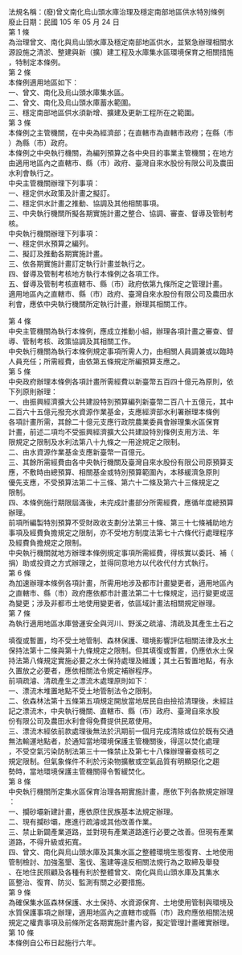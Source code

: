 法規名稱：(廢)曾文南化烏山頭水庫治理及穩定南部地區供水特別條例  
廢止日期：民國 105 年 05 月 24 日  
第 1 條  
為治理曾文、南化與烏山頭水庫及穩定南部地區供水，並緊急辦理相關水  
源設施之清淤、整建與新（擴）建工程及水庫集水區環境保育之相關措施  
，特制定本條例。  
第 2 條  
本條例適用地區如下：  
一、曾文、南化及烏山頭水庫集水區。  
二、曾文、南化及烏山頭水庫蓄水範圍。  
三、穩定南部地區供水須新增、擴建及更新工程所在之範圍。  
第 3 條  
本條例之主管機關，在中央為經濟部；在直轄市為直轄市政府；在縣（市  
）為縣（市）政府。  
本條例之中央執行機關，為編列預算之各中央目的事業主管機關；在地方  
由適用地區內之直轄市、縣（市）政府、臺灣自來水股份有限公司及農田  
水利會執行之。  
中央主管機關辦理下列事項：  
一、穩定供水政策及計畫之擬訂。  
二、穩定供水計畫之推動、協調及其他相關事項。  
三、中央執行機關所擬各期實施計畫之整合、協調、審查、督導及管制考  
核。  
中央執行機關辦理下列事項：  
一、穩定供水預算之編列。  
二、擬訂及推動各期實施計畫。  
三、依各期實施計畫訂定執行計畫並執行之。  
四、督導及管制考核地方執行本條例之各項工作。  
五、督導及管制考核直轄市、縣（市）政府依第九條所定之管理計畫。  
適用地區內之直轄市、縣（市）政府、臺灣自來水股份有限公司及農田水  
利會，應依中央執行機關所定執行計畫，辦理其相關工作。  


第 4 條  
中央主管機關為執行本條例，應成立推動小組，辦理各項計畫之審查、督  
導、管制考核、政策協調及其相關工作。  
中央執行機關為執行本條例規定事項所需人力，由相關人員調兼或以臨時  
人員充任；所需經費，由依第五條規定所編預算支應之。  
第 5 條  
中央政府辦理本條例各項計畫所需經費以新臺幣五百四十億元為原則，依  
下列原則辦理：  
一、由振興經濟擴大公共建設特別預算編列新臺幣二百八十五億元，其中  
二百六十五億元撥充水資源作業基金，支應經濟部水利署辦理本條例  
各項計畫所需，其餘二十億元支應行政院農業委員會辦理集水區保育  
計畫，前述二項均不受振興經濟擴大公共建設特別條例支用方法、年  
限規定之限制及水利法第八十九條之一用途規定之限制。  
二、由水資源作業基金支應新臺幣一百億元。  
三、其餘所需經費由各中央執行機關及臺灣自來水股份有限公司原預算支  
應，不敷時由總預算、相關基金或特別預算範圍內，本移緩濟急原則  
優先支應，不受預算法第二十三條、第六十二條及第六十三條規定之  
限制。  
四、本條例施行期限屆滿後，未完成計畫部分所需經費，應循年度總預算  
辦理。  
前項所編製特別預算不受財政收支劃分法第三十條、第三十七條補助地方  
事項及經費負擔規定之限制，亦不受地方制度法第七十六條代行處理程序  
及經費負擔規定之限制。  
中央執行機關就地方辦理本條例規定事項所需經費，得核實以委託、補（  
捐）助或投資之方式辦理之，並得同意地方以代收代付方式執行。  
第 6 條  
為加速辦理本條例各項計畫，所需用地涉及都市計畫變更者，適用地區內  
之直轄市、縣（市）政府應依都市計畫法第二十七條規定，迅行變更或逕  
為變更；涉及非都市土地使用變更者，依區域計畫法相關規定辦理。  
第 7 條  
為執行適用地區水庫營運安全與河川、野溪之疏濬、清疏及其產生土石之  


填復或暫置，均不受土地管制、森林保護、環境影響評估相關法律及水土  
保持法第十二條與第十九條規定之限制。但其填復或暫置，仍應依水土保  
持法第八條規定實施必要之水土保持處理及維護；其土石暫置地點，有永  
久置放之必要者，應依相關法令規定補辦程序。  
前項疏濬、清疏產生之漂流木處理原則如下：  
一、漂流木堆置地點不受土地管制法令之限制。  
二、依森林法第十五條第五項規定開放當地居民自由撿拾清理後，未經註  
記之漂流木，中央執行機關、直轄市、縣（市）政府、臺灣自來水股  
份有限公司及農田水利會得免費提供民眾使用。  
三、漂流木經依前款處理後無法於汛期前一個月完成清除或位於既有交通  
無法輸運地點者，於通知當地環境保護主管機關後，得逕以焚化處理  
，不受空氣污染防制法第三十一條禁止及第七十八條辦理審查核可之  
規定限制。但氣象條件不利於污染物擴散或空氣品質有明顯惡化之趨  
勢時，當地環境保護主管機關得令暫緩焚化。  
第 8 條  
中央執行機關所定集水區保育治理各期實施計畫，應依下列各款規定辦理  
：  
一、攔砂壩新建計畫，應依原住民族基本法規定辦理。  
二、現有攔砂壩，應進行疏濬或其他改善作業。  
三、禁止新闢產業道路，並對現有產業道路進行必要之改善。但現有產業  
道路，不得升級或拓寬。  
四、曾文、南化與烏山頭水庫及其集水區之整體環境生態復育、土地使用  
管制檢討、加強濫墾、濫伐、濫建等違反相關法規行為之取締及舉發  
、在地住民照顧及各種有利於整體曾文、南化與烏山頭水庫及其集水  
區整治、復育、防災、監測有關之必要措施。  
第 9 條  
為確保集水區森林保護、水土保持、水資源保育、土地使用管制與環境及  
水質保護事項之辦理，適用地區內之直轄市或縣（市）政府應依相關法規  
規定之權責事項及前條所定各期實施計畫內容，擬定管理計畫確實辦理。  
第 10 條  
本條例自公布日起施行六年。  


